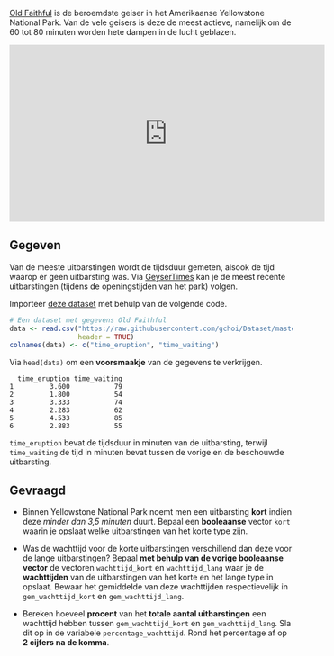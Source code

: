 <a href="https://nl.wikipedia.org/wiki/Old_Faithful" target="_blank">Old Faithful</a> is de beroemdste geiser in het Amerikaanse Yellowstone National Park. Van de vele geisers is deze de meest actieve, namelijk om de 60 tot 80 minuten worden hete dampen in de lucht geblazen.

<div class="hidden-print">
    <div class="dodona-centered-group">
        <iframe width="560" height="315" src="https://www.youtube.com/embed/Q8oZoVC8rGc?si=SP9mXpdj_WRdKooV&amp;controls=0" title="YouTube video player" frameborder="0" allow="accelerometer; autoplay; clipboard-write; encrypted-media; gyroscope; picture-in-picture" allowfullscreen></iframe>
    </div>
</div>



## Gegeven

Van de meeste uitbarstingen wordt de tijdsduur gemeten, alsook de tijd waarop er geen uitbarsting was. Via <a href="https://geysertimes.org/geyser.php?id=Old+Faithful" target="_blank">GeyserTimes</a> kan je de meest recente uitbarstingen (tijdens de openingstijden van het park) volgen.

Importeer <a href="https://github.com/gchoi/Dataset/blob/master/OldFaithful.csv" target="_blank">deze dataset</a> met behulp van de volgende code.

```R
# Een dataset met gegevens Old Faithful
data <- read.csv("https://raw.githubusercontent.com/gchoi/Dataset/master/OldFaithful.csv",
                 header = TRUE)
colnames(data) <- c("time_eruption", "time_waiting")
```

Via `head(data)` om een **voorsmaakje** van de gegevens te verkrijgen.

```
  time_eruption time_waiting
1         3.600           79
2         1.800           54
3         3.333           74
4         2.283           62
5         4.533           85
6         2.883           55
```

`time_eruption` bevat de tijdsduur in minuten van de uitbarsting, terwijl `time_waiting` de tijd in minuten bevat tussen de vorige en de beschouwde uitbarsting.

## Gevraagd

- Binnen Yellowstone National Park noemt men een uitbarsting **kort** indien deze *minder dan 3,5 minuten* duurt. Bepaal een **booleaanse** vector `kort` waarin je opslaat welke uitbarstingen van het korte type zijn. 

- Was de wachttijd voor de korte uitbarstingen verschillend dan deze voor de lange uitbarstingen?
  Bepaal **met behulp van de vorige booleaanse vector** de vectoren `wachttijd_kort` en `wachttijd_lang` waar je de **wachttijden** van de uitbarstingen van het korte en het lange type in opslaat. Bewaar het gemiddelde van deze wachttijden respectievelijk in `gem_wachttijd_kort` en `gem_wachttijd_lang`.

- Bereken hoeveel **procent** van het **totale aantal uitbarstingen** een wachttijd hebben tussen `gem_wachttijd_kort` en `gem_wachttijd_lang`. Sla dit op in de variabele `percentage_wachttijd`. Rond het percentage af op **2 cijfers na de komma**.